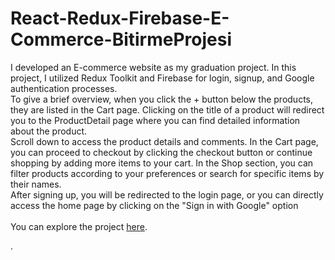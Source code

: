 # React-Redux-Firebase-E-Commerce-BitirmeProjesi
I developed an E-commerce website as my graduation project. In this project, I utilized Redux Toolkit and Firebase for login, signup, and Google authentication processes. <br>
To give a brief overview, when you click the + button below the products, they are listed in the Cart page. Clicking on the title of a product will redirect you to the ProductDetail page where you can find detailed information about the product. <br>
Scroll down to access the product details and comments. In the Cart page, you can proceed to checkout by clicking the checkout button or continue shopping by adding more items to your cart. In the Shop section, you can filter products according to your preferences or search for specific items by their names. <br>
 After signing up, you will be redirected to the login page, or you can directly access the home page by clicking on the "Sign in with Google" option <br> <br>
You can explore the project [here](https://tugba-gundogdu-firebase.vercel.app/home). <br>



.

 



